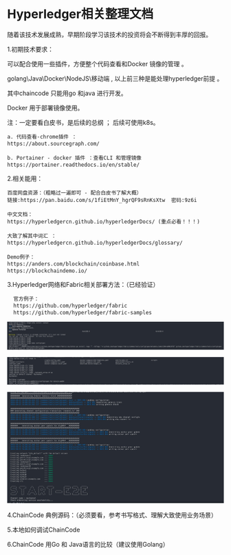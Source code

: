# Hyperledger相关整理文档  

随着该技术发展成熟，早期阶段学习该技术的投资将会不断得到丰厚的回报。  

1.初期技术要求：  
  
  可以配合使用一些插件，方便整个代码查看和Docker 镜像的管理 。  

  golang\Java\Docker\NodeJS\移动端 , 以上前三种是能处理hyperledger前提 。  

  其中chaincode 只能用go 和java 进行开发。  
  
  Docker 用于部署镜像使用。  
  
  注：一定要看白皮书，是后续的总纲 ； 后续可使用k8s。  
  ```
  a. 代码查看-chrome插件 ：  
  https://about.sourcegraph.com/  

  b. Portainer - docker 插件 ：查看CLI 和管理镜像  
  https://portainer.readthedocs.io/en/stable/  
  ```
  
2.相关能用：  
```  
百度网盘资源：（粗略过一遍即可 - 配合白皮书了解大概）  
链接:https://pan.baidu.com/s/1fiEtMnY_hgrQF9sRnKsXtw  密码:9z6i

中文文档：  
https://hyperledgercn.github.io/hyperledgerDocs/ (重点必看！！！)

大致了解其中词汇 ：  
https://hyperledgercn.github.io/hyperledgerDocs/glossary/  

Demo例子：  
https://anders.com/blockchain/coinbase.html  
https://blockchaindemo.io/  
```

3.Hyperledger网络和Fabric相关部署方法：（已经验证）  
```
  官方例子：
  https://github.com/hyperledger/fabric  
  https://github.com/hyperledger/fabric-samples  
```  
![avatar](/init/1.jpg)

![avatar](/init/2.jpg)

![avatar](/init/3.jpg)


4.ChainCode 典例源码：（必须要看，参考书写格式、理解大致使用业务场景）  

5.本地如何调试ChainCode  

6.ChainCode 用Go 和 Java语言的比较（建议使用Golang）  